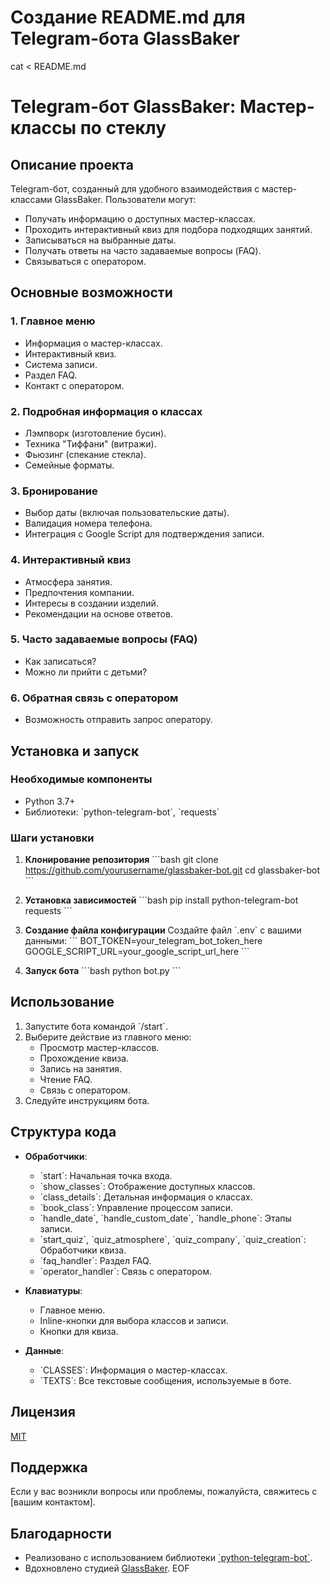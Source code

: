 # Создание README.md для Telegram-бота GlassBaker

cat <<EOF > README.md
# Telegram-бот GlassBaker: Мастер-классы по стеклу

## Описание проекта

Telegram-бот, созданный для удобного взаимодействия с мастер-классами GlassBaker. Пользователи могут:
- Получать информацию о доступных мастер-классах.
- Проходить интерактивный квиз для подбора подходящих занятий.
- Записываться на выбранные даты.
- Получать ответы на часто задаваемые вопросы (FAQ).
- Связываться с оператором.

## Основные возможности

### 1. Главное меню
- Информация о мастер-классах.
- Интерактивный квиз.
- Система записи.
- Раздел FAQ.
- Контакт с оператором.

### 2. Подробная информация о классах
- Лэмпворк (изготовление бусин).
- Техника "Тиффани" (витражи).
- Фьюзинг (спекание стекла).
- Семейные форматы.

### 3. Бронирование
- Выбор даты (включая пользовательские даты).
- Валидация номера телефона.
- Интеграция с Google Script для подтверждения записи.

### 4. Интерактивный квиз
- Атмосфера занятия.
- Предпочтения компании.
- Интересы в создании изделий.
- Рекомендации на основе ответов.

### 5. Часто задаваемые вопросы (FAQ)
- Как записаться?
- Можно ли прийти с детьми?

### 6. Обратная связь с оператором
- Возможность отправить запрос оператору.

## Установка и запуск

### Необходимые компоненты
- Python 3.7+
- Библиотеки: \`python-telegram-bot\`, \`requests\`

### Шаги установки

1. **Клонирование репозитория**
   \`\`\`bash
   git clone https://github.com/yourusername/glassbaker-bot.git
   cd glassbaker-bot
   \`\`\`

2. **Установка зависимостей**
   \`\`\`bash
   pip install python-telegram-bot requests
   \`\`\`

3. **Создание файла конфигурации**
   Создайте файл \`.env\` с вашими данными:
   \`\`\`
   BOT_TOKEN=your_telegram_bot_token_here
   GOOGLE_SCRIPT_URL=your_google_script_url_here
   \`\`\`

4. **Запуск бота**
   \`\`\`bash
   python bot.py
   \`\`\`

## Использование

1. Запустите бота командой \`/start\`.
2. Выберите действие из главного меню:
   - Просмотр мастер-классов.
   - Прохождение квиза.
   - Запись на занятия.
   - Чтение FAQ.
   - Связь с оператором.
3. Следуйте инструкциям бота.

## Структура кода

- **Обработчики**:
  - \`start\`: Начальная точка входа.
  - \`show_classes\`: Отображение доступных классов.
  - \`class_details\`: Детальная информация о классах.
  - \`book_class\`: Управление процессом записи.
  - \`handle_date\`, \`handle_custom_date\`, \`handle_phone\`: Этапы записи.
  - \`start_quiz\`, \`quiz_atmosphere\`, \`quiz_company\`, \`quiz_creation\`: Обработчики квиза.
  - \`faq_handler\`: Раздел FAQ.
  - \`operator_handler\`: Связь с оператором.

- **Клавиатуры**:
  - Главное меню.
  - Inline-кнопки для выбора классов и записи.
  - Кнопки для квиза.

- **Данные**:
  - \`CLASSES\`: Информация о мастер-классах.
  - \`TEXTS\`: Все текстовые сообщения, используемые в боте.

## Лицензия

[MIT](https://choosealicense.com/licenses/mit/)

## Поддержка

Если у вас возникли вопросы или проблемы, пожалуйста, свяжитесь с [вашим контактом].

## Благодарности

- Реализовано с использованием библиотеки [\`python-telegram-bot\`](https://github.com/python-telegram-bot/python-telegram-bot).
- Вдохновлено студией [GlassBaker](https://www.glassbaker.ru/).
EOF
